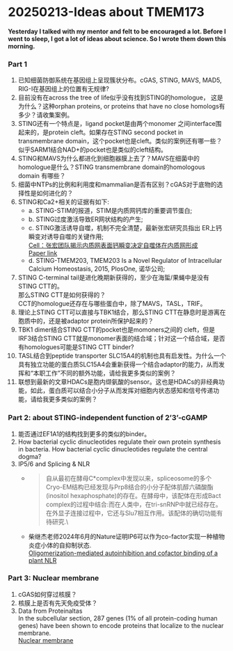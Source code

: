 # 20250213-Ideas about TMEM173
**Yesterday I talked with my mentor and felt to be encouraged a lot. Before I went to sleep, I got a lot of ideas about science. So I wrote them down this morning.**
### Part 1
1. 已知细菌防御系统在基因组上呈现簇状分布。cGAS, STING, MAVS, MAD5, RIG-I在基因组上的位置有无规律?
2. 目前没有在across the tree of life似乎没有找到STING的homologue， 这是为什么？这种orphan proteins, or proteins that have no close homologs有多少？请收集案例。
3. STING还有一个特点是，ligand pocket是由两个monomer 之间interface围起来的，是protein cleft。如果存在STING second pocket in transmembrane domain，这个pocket也是cleft。类似的案例还有哪一些？
   似乎SARM1结合NAD+的pocket也是类似的cleft结构。
5. STING和MAVS为什么都进化到细胞器膜上去了？MAVS在细菌中的homologue是什么？STING transmembrane domain的homologous domain 有哪些？
6. 细菌中NTPs的比例和利用度和mammalian是否有区别？cGAS对于底物的选择性是如何进化的？
7. STING和Ca2+相关的证据有如下:
   - a. STING-STIM的报道，STIM是内质网钙库的重要调节蛋白;
   - b. STING过度激活导致ER网状结构的产生;
   - c. STING激活诱导自噬，机制不完全清楚，最新张宏研究员指出 ER上钙瞬变对诱导自噬的关键作用;\
   [Cell：张宏团队揭示内质网表面钙瞬变决定自噬体在内质网形成](https://www.bsc.org.cn/news/1598.html)\
   [Paper link](https://www.sciencedirect.com/science/article/pii/S0092867422011230?via%3Dihub)
   - d. STING-TMEM203, TMEM203 Is a Novel Regulator of Intracellular Calcium Homeostasis, 2015, PlosOne, 诺华公司;
9. STING C-terminal tail是进化晚期新获得的，至少在海蜇/果蝇中是没有STING CTT的。  
   那么STING CTT是如何获得的？  
   CCT的homologue还存在与哪些蛋白中，除了MAVS，TASL，TRIF。  
11. 理论上STING CTT可以直接与TBK1结合，那么STING CTT在静息时是游离在胞质中的，还是被adaptor protein所保护起来的？
12. TBK1 dimer结合STING CTT的pocket也是momoners之间的 cleft，但是IRF3结合STING CTT就是monomer表面的结合域；针对这一个结合域，是否有homologues可能是STING CTT binder?
13. TASL结合到peptide transporter SLC15A4的机制也具有启发性。为什么一个具有独立功能的蛋白质SLC15A4会重新获得一个结合adaptor的能力，从而发挥和“本职工作”不同的额外功能，请给我更多类似的案例？
14. 联想到最新的文章HDACs是胞内缬氨酸的sensor。这也是HDACs的非经典功能，如此，蛋白质可以结合小分子从而发挥对细胞内状态感知和信号传递功能，请给我更多类似的案例？

### Part 2: about STING-independent function of 2’3’-cGAMP 

1. 能否通过EF1A1的结构找到更多的类似的binder。
2. How bacterial cyclic dinucleotides regulate their own protein synthesis in bacteria. How bacterial cyclic dinucleotides regulate the central dogma?
3. IP5/6 and Splicing & NLR
   - > 自从最初在酵母C*complex中发现以来，spliceosome的多个Cryo-EM结构已经发现与Prp8结合的小分子配体肌醇六磷酸酯(inositol hexaphosphate)的存在。在酵母中，该配体在形成Bact complex的过程中结合:而在人类中，在tri-snRNP中就已经存在。在外显子连接过程中，它还与Slu7相互作用。该配体的确切功能有待研究.\
   - 柴继杰老师2024年6月的Nature证明IP6可以作为co-factor实现一种植物炎症小体的自抑制状态.\
  [Oligomerization-mediated autoinhibition and cofactor binding of a plant NLR](https://www.nature.com/articles/s41586-024-07668-7)

### Part 3: Nuclear membrane
1.	cGAS如何穿过核膜？
2.	核膜上是否有先天免疫受体？
3. Data from Proteinaltas\
   In the subcellular section, 287 genes (1% of all protein-coding human genes) have been shown to encode proteins that localize to the nuclear membrane.\
   [Nuclear membrane](https://www.proteinatlas.org/humanproteome/subcellular/nuclear+membrane)

